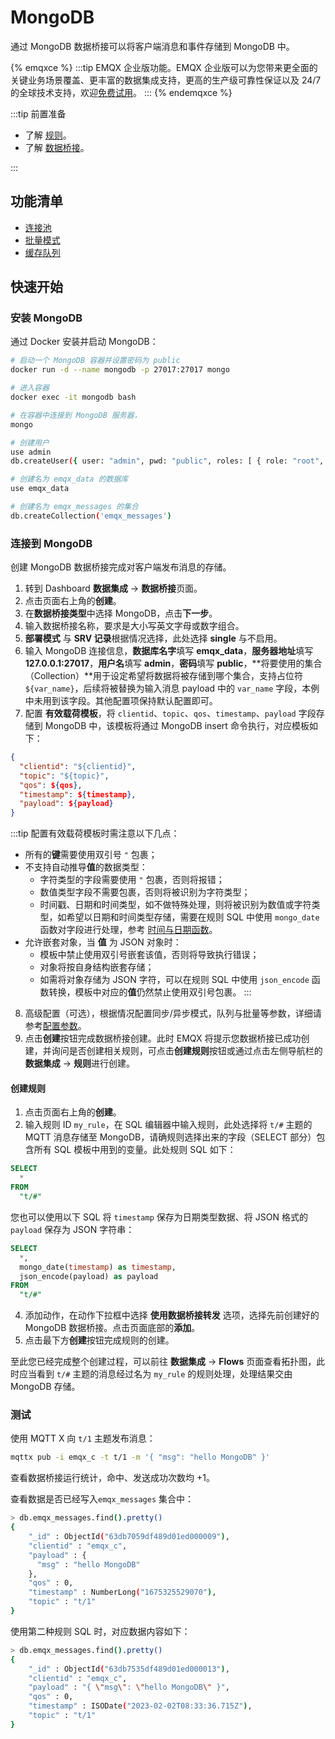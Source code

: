 # MongoDB

通过 MongoDB 数据桥接可以将客户端消息和事件存储到 MongoDB 中。

{% emqxce %}
:::tip
EMQX 企业版功能。EMQX 企业版可以为您带来更全面的关键业务场景覆盖、更丰富的数据集成支持，更高的生产级可靠性保证以及 24/7 的全球技术支持，欢迎[免费试用](https://www.emqx.com/zh/try?product=enterprise)。
:::
{% endemqxce %}

:::tip 前置准备

- 了解 [规则](./rules.md)。
- 了解 [数据桥接](./data-bridges.md)。

:::

## 功能清单

- [连接池](./data-bridges.md#连接池)
- [批量模式](./data-bridges.md#批量模式)
- [缓存队列](./data-bridges.md#缓存队列)

<!-- TODO 配置参数 需要补充链接到配置手册对应配置章节。 -->

## 快速开始

### 安装 MongoDB

通过 Docker 安装并启动 MongoDB：

```bash
# 启动一个 MongoDB 容器并设置密码为 public
docker run -d --name mongodb -p 27017:27017 mongo

# 进入容器
docker exec -it mongodb bash

# 在容器中连接到 MongoDB 服务器，
mongo

# 创建用户
use admin
db.createUser({ user: "admin", pwd: "public", roles: [ { role: "root", db: "admin" } ] })

# 创建名为 emqx_data 的数据库
use emqx_data

# 创建名为 emqx_messages 的集合
db.createCollection('emqx_messages')
```

### 连接到 MongoDB

创建 MongoDB 数据桥接完成对客户端发布消息的存储。

1. 转到 Dashboard **数据集成** -> **数据桥接**页面。
2. 点击页面右上角的**创建**。
3. 在**数据桥接类型**中选择 MongoDB，点击**下一步**。
4. 输入数据桥接名称，要求是大小写英文字母或数字组合。
5. **部署模式** 与 **SRV 记录**根据情况选择，此处选择 **single** 与不启用。
6. 输入 MongoDB 连接信息，**数据库名字**填写 **emqx_data**，**服务器地址**填写 **127.0.0.1:27017**，**用户名**填写 **admin**，**密码**填写 **public**，**将要使用的集合（Collection）**用于设定希望将数据将被存储到哪个集合，支持占位符 `${var_name}`，后续将被替换为输入消息 payload 中的 `var_name` 字段，本例中未用到该字段。其他配置项保持默认配置即可。
7. 配置 **有效载荷模板**，将 `clientid`、`topic`、`qos`、`timestamp`、`payload` 字段存储到 MongoDB 中，该模板将通过 MongoDB insert 命令执行，对应模板如下：

```json
{
  "clientid": "${clientid}",
  "topic": "${topic}",
  "qos": ${qos},
  "timestamp": ${timestamp},
  "payload": ${payload}
}
```

  :::tip
  配置有效载荷模板时需注意以下几点：

  - 所有的**键**需要使用双引号 `"` 包裹；
  - 不支持自动推导**值**的数据类型：
    - 字符类型的字段需要使用 `"` 包裹，否则将报错；
    - 数值类型字段不需要包裹，否则将被识别为字符类型；
    - 时间戳、日期和时间类型，如不做特殊处理，则将被识别为数值或字符类型，如希望以日期和时间类型存储，需要在规则 SQL 中使用 `mongo_date` 函数对字段进行处理，参考 [时间与日期函数](./rule-sql-builtin-functions.md#时间与日期函数)。
  - 允许嵌套对象，当 **值** 为 JSON 对象时：
    - 模板中禁止使用双引号嵌套该值，否则将导致执行错误；
    - 对象将按自身结构嵌套存储；
    - 如需将对象存储为 JSON 字符，可以在规则 SQL 中使用 `json_encode` 函数转换，模板中对应的**值**仍然禁止使用双引号包裹。
    :::

8. 高级配置（可选），根据情况配置同步/异步模式，队列与批量等参数，详细请参考[配置参数](#配置参数)。
9. 点击**创建**按钮完成数据桥接创建。此时 EMQX 将提示您数据桥接已成功创建，并询问是否创建相关规则，可点击**创建规则**按钮或通过点击左侧导航栏的**数据集成** -> **规则**进行创建。

#### 创建规则

1. 点击页面右上角的**创建**。
2. 输入规则 ID `my_rule`，在 SQL 编辑器中输入规则，此处选择将 `t/#` 主题的 MQTT 消息存储至 MongoDB，请确规则选择出来的字段（SELECT 部分）包含所有 SQL 模板中用到的变量。此处规则 SQL 如下：

```sql
SELECT
  *
FROM
  "t/#"
```

您也可以使用以下 SQL 将 `timestamp` 保存为日期类型数据、将 JSON 格式的 `payload` 保存为 JSON 字符串：

```sql
SELECT
  *,
  mongo_date(timestamp) as timestamp,
  json_encode(payload) as payload
FROM
  "t/#"
```

4. 添加动作，在动作下拉框中选择 **使用数据桥接转发** 选项，选择先前创建好的 MongoDB 数据桥接。点击页面底部的**添加**。
5. 点击最下方**创建**按钮完成规则的创建。

至此您已经完成整个创建过程，可以前往 **数据集成** -> **Flows** 页面查看拓扑图，此时应当看到 `t/#` 主题的消息经过名为 `my_rule` 的规则处理，处理结果交由 MongoDB 存储。


### 测试

使用 MQTT X 向 `t/1` 主题发布消息：

```bash
mqttx pub -i emqx_c -t t/1 -m '{ "msg": "hello MongoDB" }'
```

查看数据桥接运行统计，命中、发送成功次数均 +1。

查看数据是否已经写入`emqx_messages` 集合中：

```bash
> db.emqx_messages.find().pretty()
{
    "_id" : ObjectId("63db7059df489d01ed000009"),
    "clientid" : "emqx_c",
    "payload" : {
      "msg" : "hello MongoDB"
    },
    "qos" : 0,
    "timestamp" : NumberLong("1675325529070"),
    "topic" : "t/1"
}
```

使用第二种规则 SQL 时，对应数据内容如下：

```bash
> db.emqx_messages.find().pretty()
{
    "_id" : ObjectId("63db7535df489d01ed000013"),
    "clientid" : "emqx_c",
    "payload" : "{ \"msg\": \"hello MongoDB\" }",
    "qos" : 0,
    "timestamp" : ISODate("2023-02-02T08:33:36.715Z"),
    "topic" : "t/1"
}
```
